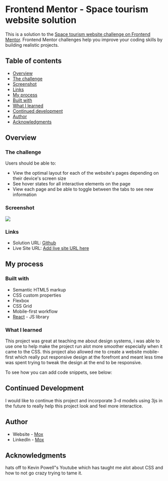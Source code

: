 # Frontend Mentor - Space tourism website solution

This is a solution to the [Space tourism website challenge on Frontend Mentor](https://www.frontendmentor.io/challenges/space-tourism-multipage-website-gRWj1URZ3). Frontend Mentor challenges help you improve your coding skills by building realistic projects. 

## Table of contents

- [Overview](#overview)
- [The challenge](#the-challenge)
- [Screenshot](#screenshot)
- [Links](#links)
- [My process](#my-process)
- [Built with](#built-with)
- [What I learned](#what-i-learned)
- [Continued development](#continued-development)
- [Author](#author)
- [Acknowledgments](#acknowledgments)


## Overview

### The challenge

Users should be able to:

- View the optimal layout for each of the website's pages depending on their device's screen size
- See hover states for all interactive elements on the page
- View each page and be able to toggle between the tabs to see new information

### Screenshot

![](../space-tourism-website-main/src/assets/shared/spaceProject.png)

### Links

- Solution URL: [Github](https://github.com/mrMoxford/spaceProject)
- Live Site URL: [Add live site URL here](https://your-live-site-url.com)

## My process

### Built with

- Semantic HTML5 markup
- CSS custom properties
- Flexbox
- CSS Grid
- Mobile-first workflow
- [React](https://reactjs.org/) - JS library




### What I learned

This project was great at teaching me about design systems, i was able to use one to help make the project run alot more smoother especially when it came to the CSS.
this project also allowed me to create a website mobile-first which really put responsive design at the forefront and meant less time was spent trying to tweak the design at the end to be responsive.

To see how you can add code snippets, see below:

## Continued Development

I would like to continue this project and incorporate 3-d models using 3js in the future to really help this project look and feel more interactice.


## Author

- Website - [Mox](https://www.your-site.com)
- LinkedIn - [Mox](linkedin.com/in/mohamed-deeq-abdi-7334b9179)


## Acknowledgments

hats off to Kevin Powell"s Youtube which has taught me alot about CSS and how to not go crazy trying to tame it.


